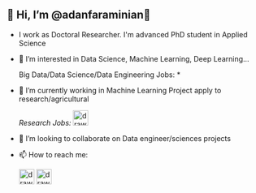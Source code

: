 ## 👋 Hi, I’m @adanfaraminian👋

- I work as Doctoral Researcher. I'm advanced PhD student in Applied Science

- 👀 I’m interested in Data Science, Machine Learning, Deep Learning... 
  
  Big Data/Data Science/Data Engineering Jobs:
    * 

- 🌱 I’m currently working in Machine Learning Project apply to research/agricultural

    _Research Jobs:_   [<img src="https://upload.wikimedia.org/wikipedia/commons/5/5e/ResearchGate_icon_SVG.svg" alt="drawing" width="30"/>](https://www.researchgate.net/profile/Adan-Faraminan)

- 💞️ I’m looking to collaborate on Data engineer/sciences projects
- 📫 How to reach me:

    [<img src="https://upload.wikimedia.org/wikipedia/commons/7/7e/Gmail_icon_%282020%29.svg" alt="drawing" width="30"/>](mailto:adan.faraminian@gmail.com)   [<img src="https://cdn-icons-png.flaticon.com/512/174/174857.png" alt="drawing" width="30"/>](https://www.linkedin.com/in/adanfaraminian/)

<!---
adanfaraminian/adanfaraminian is a ✨ special ✨ repository because its `README.md` (this file) appears on your GitHub profile.
You can click the Preview link to take a look at your changes.
--->
